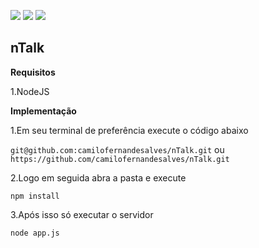 ![](https://img.shields.io/badge/NodeJS-6.9.1-green.svg) ![](https://img.shields.io/badge/Express-4.13.1-red.svg) ![](https://img.shields.io/badge/Status-Working-blue.svg)


## nTalk

**Requisitos**

1.NodeJS



**Implementação**

1.Em seu terminal de preferência execute o código abaixo

`git@github.com:camilofernandesalves/nTalk.git`
ou
`https://github.com/camilofernandesalves/nTalk.git`

2.Logo em seguida abra a pasta e execute

`npm install`

3.Após isso só executar o servidor

`node app.js`